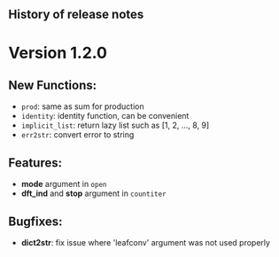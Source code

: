 History of release notes
---


# Version 1.2.0

## New Functions:
- `prod`: same as sum for production
- `identity`: identity function, can be convenient
- `implicit_list`: return lazy list such as [1, 2, ..., 8, 9]
- `err2str`: convert error to string

## Features:
- **mode** argument in `open`
- **dft_ind**  and **stop** argument in `countiter`

## Bugfixes:
- **dict2str**: fix issue where 'leafconv' argument was not used properly
